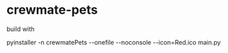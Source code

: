 # crewmate-pets

build with

pyinstaller -n crewmatePets --onefile --noconsole --icon=Red.ico main.py